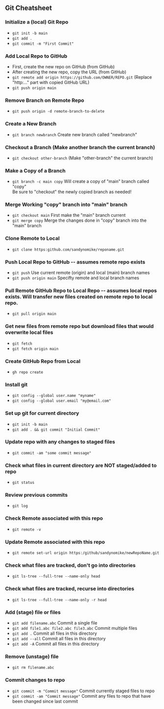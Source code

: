 ## Git Cheatsheet

### Initialize a (local) Git Repo
* ```git init -b main```
* ```git add .```
* ```git commit -m "First Commit"```

### Add Local Repo to GitHub
* First, create the new repo on GitHub (from GitHub)
* After creating the new repo, copy the URL (from GitHub)
* ```git remote add origin https://github.com/OWNER/REPO.git``` (Replace "http:..." part with copied GitHub URL)
* ```git push origin main```

### Remove Branch on Remote Repo
* ```git push origin -d remote-branch-to-delete```

### Create a New Branch
* ```git branch newbranch``` Create new branch called "newbranch"

### Checkout a Branch (Make another branch the current branch)
* ```git checkout other-branch``` (Make "other-branch" the current branch)

### Make a Copy of a Branch
* ```git branch -c main copy``` Will create a copy of "main" branch called "copy"<br>
Be sure to "checkout" the newly copied branch as needed!

### Merge Working "copy" branch into "main" branch
* ```git checkout main``` First make the "main" branch current
* ```git merge copy``` Merge the changes done in "copy" branch into the "main" branch

### Clone Remote to Local
* ```git clone https:github.com/sandynomike/reponame.git```

### Push Local Repo to GitHub -- assumes remote repo exists
* ```git push``` Use current remote (origin) and local (main) branch names
* ```git push origin main``` Specifty remote and local branch names

### Pull Remote GitHub Repo to Local Repo -- assumes local repos exists. Will transfer new files created on remote repo to local repo.
* ```git pull origin main```

### Get new files from remote repo but download files that would overwrite local files
* ```git fetch```
* ```git fetch origin main```

### Create GitHub Repo from Local
* ```gh repo create```

### Install git
* ```git config --global user.name "myname"```
* ```git config --global user.email "my@email.com"```

### Set up git for current directory
* ```git init -b main```
* ```git add . && git commit "Initial Commit"```

### Update repo with any changes to staged files
* ```git commit -am "some commit message"```

### Check what files in current directory are NOT staged/added to repo
* ```git status```

### Review previous commits
* ```git log```

### Check Remote associated with this repo
* ```git remote -v```

### Update Remote associated with this repo
* ```git remote set-url origin https:/github/sandynomike/newRepoName.git```

### Check what files are tracked, don't go into directories
* ```git ls-tree --full-tree --name-only head```

### Check what files are tracked, recurse into directories
* ```git ls-tree --full-tree --name-only -r head```

### Add (stage) file or files
* ```git add filename.abc``` Commit a single file
* ```git add file1.abc file2.abc file3.abc``` Commit multiple files
* ```git add .``` Commit all files in this directory
* ```git add --all``` Commit all files in this directory
* ```git add -A``` Commit all files in this directory

### Remove (unstage) file
* ```git rm filename.abc```

### Commit changes to repo<br>
* ```git commit -m "Commit message"``` Commit currently staged files to repo
* ```git commit -am "Commit message"``` Commit any files to repo that have been changed since last commit
